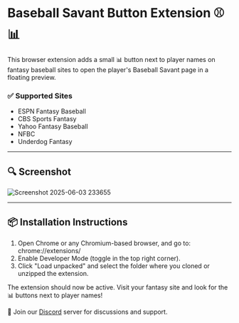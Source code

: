 # Baseball Savant Button Extension ⚾📊

This browser extension adds a small 📊 button next to player names on fantasy baseball sites to open the player's Baseball Savant page in a floating preview. 

### ✅ Supported Sites
- ESPN Fantasy Baseball
- CBS Sports Fantasy
- Yahoo Fantasy Baseball
- NFBC
- Underdog Fantasy

---

## 🔍 Screenshot
![Screenshot 2025-06-03 233655](https://github.com/user-attachments/assets/a285a7b3-fef2-4531-bbb2-4534500dc58e)


---

## 📦 Installation Instructions

1. Open Chrome or any Chromium-based browser, and go to:
 chrome://extensions/
2. Enable Developer Mode (toggle in the top right corner).
3. Click "Load unpacked" and select the folder where you cloned or unzipped the extension.

The extension should now be active. Visit your fantasy site and look for the 📊 buttons next to player names!


🚀 Join our [Discord](https://discord.gg/QaRnaEM3) server for discussions and support.


